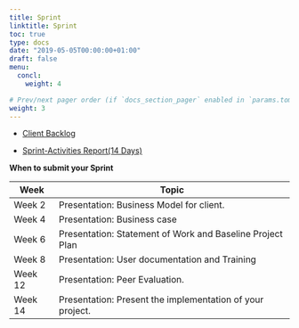 ```yaml
---
title: Sprint
linktitle: Sprint
toc: true
type: docs
date: "2019-05-05T00:00:00+01:00"
draft: false
menu:
  concl:
    weight: 4

# Prev/next pager order (if `docs_section_pager` enabled in `params.toml`)
weight: 3
---
```


* [Client Backlog](https://drive.google.com/drive/folders/1PcZvy1P72nArqj_gmKSX8ELw8jTpe8_N?usp=sharing)

* [Sprint-Activities Report(14 Days)]()


**When to submit your Sprint**


| Week    | Topic                                                     |
|---------|-----------------------------------------------------------|
| Week 2  | Presentation: Business Model for client.                  |
| Week 4  | Presentation: Business case                               |
| Week 6  | Presentation: Statement of Work and Baseline Project Plan |
| Week 8  | Presentation: User documentation and Training             |
| Week 12 | Presentation: Peer Evaluation.                            |
| Week 14 | Presentation: Present the implementation of your project. |